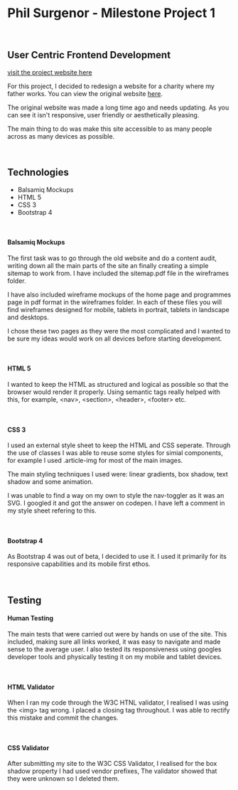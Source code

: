 Phil Surgenor - Milestone Project 1
===

<br>

## User Centric Frontend Development
[visit the project website here](https://philsurgenor.github.io/milestone1/)


For this project, I decided to redesign a website for a charity where my father works.
You can view the original website [here](http://www.vinecentre.org).

The original website was made a long time ago and needs updating. As you can see it isn't responsive, user friendly or aesthetically pleasing.

The main thing to do was make this site accessible to as many people across as many devices as possible.

<br>

## Technologies

 - Balsamiq Mockups
 - HTML 5
 - CSS 3
 - Bootstrap 4

<br>

#### Balsamiq Mockups

The first task was to go through the old website and do a content audit, writing down all the main parts of the site an finally creating a simple sitemap to work from.
I have included the sitemap.pdf file in the wireframes folder.

I have also included wireframe mockups of the home page and programmes page in pdf format in the wireframes folder. In each of these files you will find wireframes
designed for mobile, tablets in portrait, tablets in landscape and desktops.

I chose these two pages as they were the most complicated and I wanted to be sure my ideas would work on all devices before starting development.

<br>

#### HTML 5

I wanted to keep the HTML as structured and logical as possible so that the browser would render it properly. Using semantic tags really helped with this, for example, \<nav>, \<section>, \<header>, \<footer> etc.

<br>

#### CSS 3

I used an external style sheet to keep the HTML and CSS seperate. Through the use of classes I was able to reuse some styles for simial components, for example I used .article-img for most of the main images.

The main styling techniques I used were: linear gradients, box shadow, text shadow and some animation.

I was unable to find a way on my own to style the nav-toggler as it was an SVG. I googled it and got the answer on codepen. I have left a comment in my style sheet refering to this.

<br>

#### Bootstrap 4

As Bootstrap 4 was out of beta, I decided to use it. I used it primarily for its responsive capabilities and its mobile first ethos.

<br>

## Testing

#### Human Testing

The main tests that were carried out were by hands on use of the site. This included, making sure all links worked, it was easy to navigate and made sense to the average user. I also tested its responsiveness using googles developer tools and physically testing it on my mobile and tablet devices.

<br>

#### HTML Validator

When I ran my code through the W3C HTNL validator, I realised I was using the \<img> tag wrong. I placed a closing tag throughout. I was able to rectify this mistake and commit the changes.

<br>

#### CSS Validator

After submitting my site to the W3C CSS Validator, I realised for the box shadow property I had used vendor prefixes, The validator showed that they were unknown so I deleted them.

